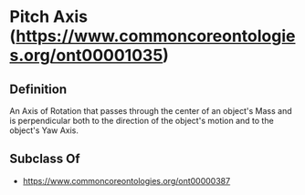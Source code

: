 # Pitch Axis (https://www.commoncoreontologies.org/ont00001035)

## Definition
An Axis of Rotation that passes through the center of an object's Mass and is perpendicular both to the direction of the object's motion and to the object's Yaw Axis.

## Subclass Of
- https://www.commoncoreontologies.org/ont00000387

